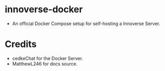 # innoverse-docker
- An official Docker Compose setup for self-hosting a Innoverse Server. 

# Credits
- cedkeChat for the Docker Server.
- MatthewL246 for docs source.

